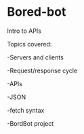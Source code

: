 # Bored-bot
Intro to APIs

Topics covered:

-Servers and clients

-Request/response cycle

-APIs

-JSON

-fetch syntax

-BordBot project